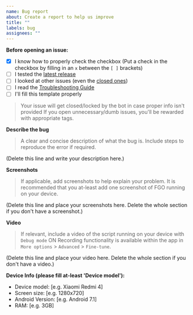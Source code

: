 ```yaml
---
name: Bug report
about: Create a report to help us improve
title: ""
labels: bug
assignees: ""
---
```


**Before opening an issue:**

- [x] I know how to properly check the checkbox (Put a check in the checkbox by filling in an `x` between the `[ ]` brackets)
- [ ] I tested the [latest release](https://github.com/Fate-Grand-Automata/FGA/releases/tag/canary)
- [ ] I looked at other issues (even the [closed ones](https://github.com/Fate-Grand-Automata/FGA/issues?q=is%3Aissue+is%3Aclosed))
- [ ] I read the [Troubleshooting Guide](https://github.com/MathewSachin/Fate-Grand-Automata/wiki/Troubleshooting)
- [ ] I'll fill this template properly

> Your issue will get closed/locked by the bot in case proper info isn't provided
> If you open unnecessary/dumb issues, you'll be rewarded with appropriate tags.

**Describe the bug**

> A clear and concise description of what the bug is.
> Include steps to reproduce the error if required.

(Delete this line and write your description here.)

**Screenshots**

> If applicable, add screenshots to help explain your problem.
> It is recommended that you at-least add one screenshot of FGO running on your device.

(Delete this line and place your screenshots here. Delete the whole section if you don't have a screenshot.)

**Video**

> If relevant, include a video of the script running on your device with `Debug mode` ON
> Recording functionality is available within the app in `More options` > `Advanced` > `Fine-tune`.

(Delete this line and place your video here. Delete the whole section if you don't have a video.)

**Device Info (please fill at-least 'Device model'):**

- Device model: [e.g. Xiaomi Redmi 4]
- Screen size: [e.g. 1280x720]
- Android Version: [e.g. Android 7.1]
- RAM: [e.g. 3GB]
